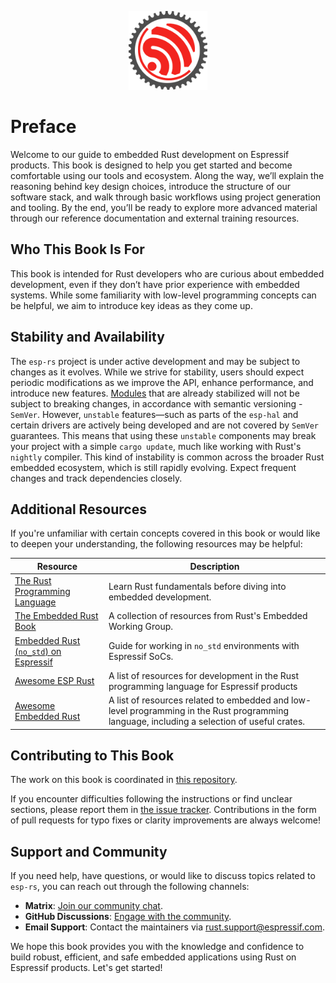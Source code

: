 <p style="text-align:center;"><img src="./assets/esp-rs.svg" width="25%"></p>

# Preface

Welcome to our guide to embedded Rust development on Espressif products. This book is designed to help you get started and become comfortable using our tools and ecosystem. Along the way, we’ll explain the reasoning behind key design choices, introduce the structure of our software stack, and walk through basic workflows using project generation and tooling. By the end, you’ll be ready to explore more advanced material through our reference documentation and external training resources.

## Who This Book Is For

This book is intended for Rust developers who are curious about embedded development, even if they don’t have prior experience with embedded systems. While some familiarity with low-level programming concepts can be helpful, we aim to introduce key ideas as they come up.

## Stability and Availability

The `esp-rs` project is under active development and may be subject to changes as it evolves. While we strive for stability, users should expect periodic modifications as we improve the API, enhance performance, and introduce new features. [Modules][modules] that are already stabilized will not be subject to breaking changes, in accordance with semantic versioning - `SemVer`. However, `unstable` features—such as parts of the `esp-hal` and certain drivers are actively being developed and are not covered by `SemVer` guarantees. This means that using these `unstable` components may break your project with a simple `cargo update`, much like working with Rust's `nightly` compiler. This kind of instability is common across the broader Rust embedded ecosystem, which is still rapidly evolving. Expect frequent changes and track dependencies closely.

[modules]: https://docs.espressif.com/projects/rust/esp-hal/1.0.0-beta.1/esp32c6/esp_hal/index.html#modules

## Additional Resources

If you're unfamiliar with certain concepts covered in this book or would like to deepen your understanding, the following resources may be helpful:

| Resource                                                 | Description                                                                           |
| -------------------------------------------------------- | ------------------------------------------------------------------------------------- |
| [The Rust Programming Language][rust-book]               | Learn Rust fundamentals before diving into embedded development.                      |
| [The Embedded Rust Book][embedded-rust-book]             | A collection of resources from Rust's Embedded Working Group.                         |
| [Embedded Rust (`no_std`) on Espressif][no_std-training] | Guide for working in `no_std` environments with Espressif SoCs.                       |
| [Awesome ESP Rust][awesome-esp-rust]                     | A list of resources for development in the Rust programming language for Espressif products |
| [Awesome Embedded Rust][awesome-embedded-rust]           | A list of resources related to embedded and low-level programming in the Rust programming language, including a selection of useful crates.                       |


[rust-book]: https://doc.rust-lang.org/book/
[embedded-rust-book]: https://docs.rust-embedded.org/book/index.html
[no_std-training]: https://esp-rs.github.io/no_std-training/
[awesome-esp-rust]: https://github.com/esp-rs/awesome-esp-rust.git
[awesome-embedded-rust]: https://github.com/rust-embedded/awesome-embedded-rust

## Contributing to This Book

The work on this book is coordinated in [this repository][book-repository].

If you encounter difficulties following the instructions or find unclear sections, please report them in [the issue tracker][book-issues]. Contributions in the form of pull requests for typo fixes or clarity improvements are always welcome!

[book-repository]: https://github.com/esp-rs/book
[book-issues]: https://github.com/esp-rs/book/issues/

## Support and Community

If you need help, have questions, or would like to discuss topics related to `esp-rs`, you can reach out through the following channels:

- **Matrix**: [Join our community chat](https://matrix.to/#/#esp-rs:matrix.org).
- **GitHub Discussions**: [Engage with the community](https://github.com/esp-rs/esp-hal/discussions).
- **Email Support**: Contact the maintainers via <rust.support@espressif.com>.

We hope this book provides you with the knowledge and confidence to build robust, efficient, and safe embedded applications using Rust on Espressif products. Let's get started!

